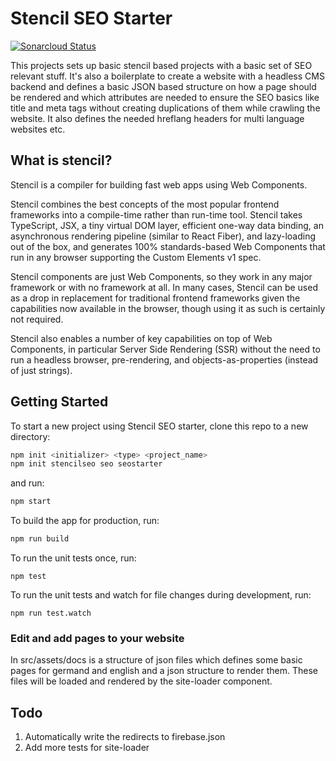# Stencil SEO Starter

[![Sonarcloud Status](https://sonarcloud.io/api/project_badges/measure?project=INSPIRATIONlabs_stencil-seo-starter&metric=alert_status)](https://sonarcloud.io/dashboard?id=INSPIRATIONlabs_stencil-seo-starter)

This projects sets up basic stencil based projects with a basic set of SEO relevant stuff. It's also a boilerplate to create a website with a headless CMS backend and defines a basic JSON based structure on how a page should be rendered and which attributes are needed to ensure the SEO basics like title and meta tags without creating duplications of them while crawling the website. It also defines the needed hreflang headers for multi language websites etc.

## What is stencil?

Stencil is a compiler for building fast web apps using Web Components.

Stencil combines the best concepts of the most popular frontend frameworks into a compile-time rather than run-time tool.  Stencil takes TypeScript, JSX, a tiny virtual DOM layer, efficient one-way data binding, an asynchronous rendering pipeline (similar to React Fiber), and lazy-loading out of the box, and generates 100% standards-based Web Components that run in any browser supporting the Custom Elements v1 spec.

Stencil components are just Web Components, so they work in any major framework or with no framework at all. In many cases, Stencil can be used as a drop in replacement for traditional frontend frameworks given the capabilities now available in the browser, though using it as such is certainly not required.

Stencil also enables a number of key capabilities on top of Web Components, in particular Server Side Rendering (SSR) without the need to run a headless browser, pre-rendering, and objects-as-properties (instead of just strings).

## Getting Started

To start a new project using Stencil SEO starter, clone this repo to a new directory:

```bash
npm init <initializer> <type> <project_name>
npm init stencilseo seo seostarter
```

and run:

```bash
npm start
```

To build the app for production, run:

```bash
npm run build
```

To run the unit tests once, run:

```
npm test
```

To run the unit tests and watch for file changes during development, run:

```
npm run test.watch
```

### Edit and add pages to your website

In src/assets/docs is a structure of json files which defines some basic pages for germand and english and a json structure to render them. These files will be loaded and rendered by the site-loader component.


## Todo

1. Automatically write the redirects to firebase.json
2. Add more tests for site-loader
